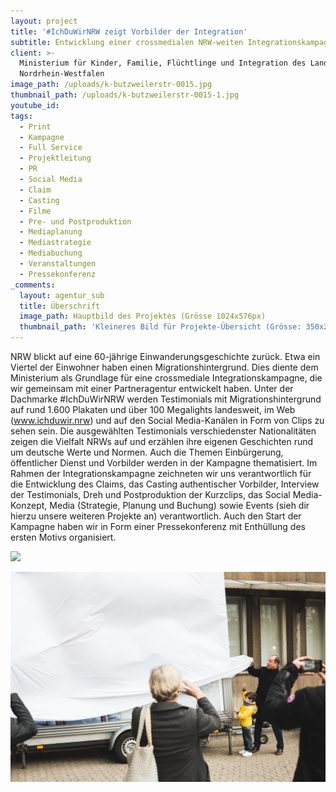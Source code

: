 ```yaml
---
layout: project
title: '#IchDuWirNRW zeigt Vorbilder der Integration'
subtitle: Entwicklung einer crossmedialen NRW-weiten Integrationskampagne
client: >-
  Ministerium für Kinder, Familie, Flüchtlinge und Integration des Landes
  Nordrhein-Westfalen
image_path: /uploads/k-butzweilerstr-0015.jpg
thumbnail_path: /uploads/k-butzweilerstr-0015-1.jpg
youtube_id:
tags:
  - Print
  - Kampagne
  - Full Service
  - Projektleitung
  - PR
  - Social Media
  - Claim
  - Casting
  - Filme
  - Pre- und Postproduktion
  - Mediaplanung
  - Mediastrategie
  - Mediabuchung
  - Veranstaltungen
  - Pressekonferenz
_comments:
  layout: agentur_sub
  title: Überschrift
  image_path: Hauptbild des Projektes (Grösse 1024x576px)
  thumbnail_path: 'Kleineres Bild für Projekte-Übersicht (Grösse: 350x250px)'
---
```


NRW blickt auf eine 60-j&auml;hrige Einwanderungsgeschichte zur&uuml;ck. Etwa ein Viertel der Einwohner haben einen Migrationshintergrund. Dies diente dem Ministerium als Grundlage f&uuml;r eine crossmediale Integrationskampagne, die wir gemeinsam mit einer Partneragentur entwickelt haben. Unter der Dachmarke #IchDuWirNRW werden Testimonials mit Migrationshintergrund auf rund 1.600 Plakaten und &uuml;ber 100 Megalights landesweit, im Web (www.ichduwir.nrw) und auf den Social Media-Kan&auml;len in Form von Clips zu sehen sein. Die ausgew&auml;hlten Testimonials verschiedenster Nationalit&auml;ten zeigen die Vielfalt NRWs auf und erz&auml;hlen ihre eigenen Geschichten rund um deutsche Werte und Normen. Auch die Themen Einb&uuml;rgerung, &ouml;ffentlicher Dienst und Vorbilder werden in der Kampagne thematisiert. Im Rahmen der Integrationskampagne zeichneten wir uns verantwortlich f&uuml;r die Entwicklung des Claims, das Casting authentischer Vorbilder, Interview der Testimonials, Dreh und Postproduktion der Kurzclips, das Social Media-Konzept, Media (Strategie, Planung und Buchung) sowie Events (sieh dir hierzu unsere weiteren Projekte an) verantwortlich. Auch den Start der Kampagne haben wir in Form einer Pressekonferenz mit Enth&uuml;llung des ersten Motivs organisiert.&nbsp;

![](/uploads/bild-93.jpg)

![](/uploads/bild-83.jpg)